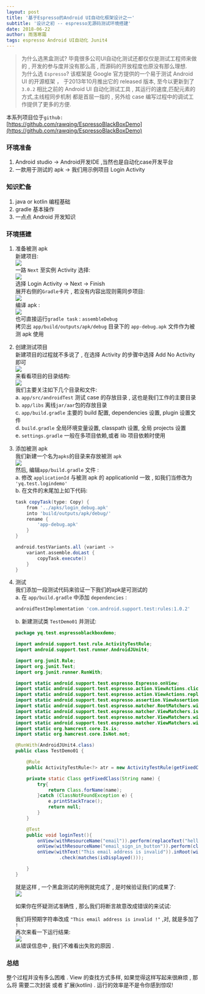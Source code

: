 ```yaml
---
layout: post
title: '基于Espresso的Android UI自动化框架设计之一'
subtitle: '设计之初 -- espresso无源码测试环境搭建'
date: 2018-06-22
author: 雨落寒霜
tags: espresso Android UI自动化 Junit4
---
```

>为什么选黑盒测试? 毕竟很多公司UI自动化测试还都仅仅是测试工程师来做的 , 开发的参与度并没有那么高
, 而源码的开放程度也原没有那么理想.  
为什么选 `Espresso`?  该框架是 Google 官方提供的一个易于测试 Android UI 的开源框架 ， 
于2013年10月推出它的 released 版本, 至今以更新到了`3.0.2` 相比之前的 Android UI
自动化测试工具 , 其运行的速度,匹配元素的方式,主线程同步机制 都是首屈一指的 , 另外给
case 编写过程中的调试工作提供了更多的方便.  

本系列项目位于`github:` [https://github.com/rawqing/EspressoBlackBoxDemo](https://github.com/rawqing/EspressoBlackBoxDemo)


### 环境准备  
1. Android studio -> Android开发IDE ,当然也是自动化case开发平台
2. 一款用于测试的 apk -> 我们用示例项目 Login Activity  

### 知识贮备  
1. java or kotlin 编程基础
2. gradle 基本操作
3. 一点点 Android 开发知识

### 环境搭建  
1. 准备被测 apk  
新建项目:  
![](/screenshot/espresso/ui01/newProject.jpg)  
一路 `Next` 至实例 Activity 选择:  
![](/screenshot/espresso/ui01/select_activity.jpg)  
选择 Login Activity -> Next -> Finish  
展开右侧的`Gradle`卡片 , 若没有内容出现则需同步项目:  
![](/screenshot/espresso/ui01/syncProject.jpg)  
编译 apk :  
![](/screenshot/espresso/ui01/assembleDebug.png)  
也可直接运行`gradle task` : `assembleDebug`  
拷贝出 `app/build/outputs/apk/debug` 目录下的 `app-debug.apk` 文件作为被测 apk 使用

2. 创建测试项目  
新建项目的过程就不多说了 , 在选择 Activity 的步骤中选择 Add No Activity 即可  
![](/screenshot/espresso/ui01/noActivity.jpg)  
来看看项目的目录结构:  
![](/screenshot/espresso/ui01/projectDir.png)  
我们主要关注如下几个目录和文件:  
 a. `app/src/androidTest` 测试 case 的存放目录 , 这也是我们工作的主要目录  
 b. `app/libs` 离线`jar/aar`包的存放目录  
 c. `app/build.gradle` 主要的 build 配置, dependencies 设置, plugin 设置文件  
 d. `build.gradle` 全局环境变量设置, classpath 设置, 全局 projects 设置  
 e. `settings.gradle` 一般在多项目依赖,或者 lib 项目依赖时使用
 
3. 添加被测 apk  
我们新建一个名为`apks`的目录来存放被测 `apk`  
![](/screenshot/espresso/ui01/addApks.png)  
然后, 编辑`app/build.gradle` 文件 :  
 a. 修改 `applicationId` 与被测 apk 的 applicationId 一致 , 如我们当修改为 `'yq.test.logindemo'`  
 b. 在文件的末尾加上如下代码:  
    ```groovy
    task copyTask(type: Copy) {
        from '../apks/login_debug.apk'
        into 'build/outputs/apk/debug/'
        rename {
            'app-debug.apk'
        }
    }
    
    android.testVariants.all {variant ->
        variant.assemble.doLast {
            copyTask.execute()
        }
    }
   ```
4. 测试  
我们添加一段测试代码来验证一下我们的apk是可测试的  
    a. 在 `app/build.gradle` 中添加 `dependencies` :  
    ```groovy
   androidTestImplementation 'com.android.support.test:rules:1.0.2'
    ```  
    b. 新建测试类 `TestDemo01` 并测试:  
   ```java
   package yq.test.espressoblackboxdemo;
   
   import android.support.test.rule.ActivityTestRule;
   import android.support.test.runner.AndroidJUnit4;
   
   import org.junit.Rule;
   import org.junit.Test;
   import org.junit.runner.RunWith;
   
   import static android.support.test.espresso.Espresso.onView;
   import static android.support.test.espresso.action.ViewActions.click;
   import static android.support.test.espresso.action.ViewActions.replaceText;
   import static android.support.test.espresso.assertion.ViewAssertions.matches;
   import static android.support.test.espresso.matcher.RootMatchers.withDecorView;
   import static android.support.test.espresso.matcher.ViewMatchers.isDisplayed;
   import static android.support.test.espresso.matcher.ViewMatchers.withResourceName;
   import static android.support.test.espresso.matcher.ViewMatchers.withText;
   import static org.hamcrest.core.Is.is;
   import static org.hamcrest.core.IsNot.not;
   
   @RunWith(AndroidJUnit4.class)
   public class TestDemo01 {
   
       @Rule
       public ActivityTestRule<?> atr = new ActivityTestRule(getFixedClass("yq.test.logindemo.LoginActivity"));
   
       private static Class getFixedClass(String name) {
           try{
               return Class.forName(name);
           }catch (ClassNotFoundException e) {
               e.printStackTrace();
               return null;
           }
       }
   
       @Test
       public void loginTest(){
           onView(withResourceName("email")).perform(replaceText("hello"));
           onView(withResourceName("email_sign_in_button")).perform(click());
           onView(withText("This email address is invalid")).inRoot(withDecorView(not(is(atr.getActivity().getWindow().getDecorView()))))
                   .check(matches(isDisplayed()));
   
       }
   }

   ```
   
    就是这样 , 一个黑盒测试的用例就完成了 , 是时候验证我们的成果了:  
    ![](/screenshot/espresso/ui01/loginTestRunPassed.png)
    
    如果你在怀疑测试准确性 , 那么我们将断言故意改成错误的来试试:  
    
    我们将预期字符串改成 `"This email address is invalid !"` ,对, 就是多加了 ` !`  
    再次来看一下运行结果:  
    ![](/screenshot/espresso/ui01/loginTestRunFailed.png)  
    从错误信息中 , 我们不难看出失败的原因 .
    
### 总结
整个过程并没有多么困难 . View 的查找方式多样, 如果觉得这样写起来很麻烦 , 那么将
需要二次封装 或者 扩展(kotlin) . 运行的效率是不是令你感到惊叹!